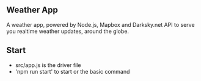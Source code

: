 ## Weather App
A weather app, powered by Node.js, Mapbox and Darksky.net API to serve you realtime weather updates, around the globe.

## Start
* src/app.js is the driver file
* 'npm run start' to start or the basic command
